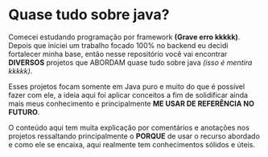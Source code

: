 # Quase tudo sobre java?
Comecei estudando programação por framework **(Grave erro kkkkk)**. Depois que iniciei um trabalho focado 100% no backend eu decidi fortalecer minha base,
então nesse repositório você vai encontrar **DIVERSOS** projetos que ABORDAM quase tudo sobre java *(isso é mentira kkkkk)*.

Esses projetos focam somente em Java puro e muito do que é possível fazer com ele, a ideia aqui foi aplicar conceitos a fim de solidificar
ainda mais meus conhecimento e principalmente **ME USAR DE REFERÊNCIA NO FUTURO**.
  
O conteúdo aqui tem muita explicação por comentários e anotações nos projetos ressaltando principalmente o **PORQUE** de usar o recurso abordado 
e como ele se encaixa, aqui realmente tem conhecimentos sólidos e úteis.
